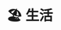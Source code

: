 ---
title: "🏖 生活"
description: "记录生活、热爱生活、感受生活"
hidemeta: false # 是否隐藏文章的元信息，如发布日期、作者等
weight: 3
---